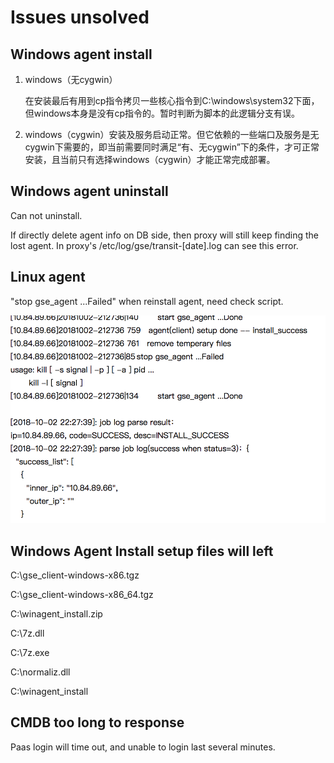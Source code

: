 # Issues unsolved



## Windows agent install 

1. windows（无cygwin）

   在安装最后有用到cp指令拷贝一些核心指令到C:\windows\system32下面，但windows本身是没有cp指令的。暂时判断为脚本的此逻辑分支有误。

2. windows（cygwin）安装及服务启动正常。但它依赖的一些端口及服务是无cygwin下需要的，即当前需要同时满足“有、无cygwin”下的条件，才可正常安装，且当前只有选择windows（cygwin）才能正常完成部署。

## Windows agent uninstall

Can not uninstall.

If directly delete agent info on DB side, then proxy will still keep finding the lost agent. In proxy's /etc/log/gse/transit-\[date\].log can see this error.

## Linux agent 

"stop gse\_agent ...Failed" when reinstall agent, need check script.



![](../.gitbook/assets/image%20%281%29.png)

##   Windows Agent Install setup files will left

C:\gse\_client-windows-x86.tgz

C:\gse\_client-windows-x86\_64.tgz

C:\winagent\_install.zip

C:\7z.dll

C:\7z.exe

C:\normaliz.dll

C:\winagent\_install

## CMDB too long to response

Paas login will time out, and unable to login last several minutes.



